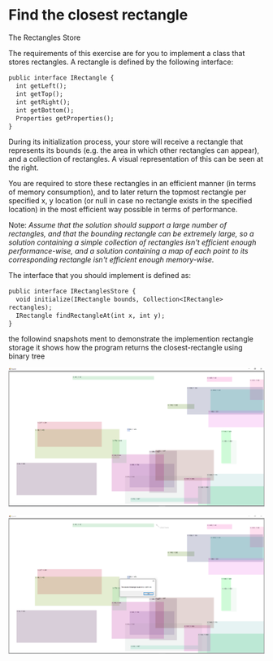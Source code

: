 # Find the closest rectangle

The Rectangles Store

The requirements of this exercise are for you to implement a class that stores rectangles. A rectangle is defined by the following interface:
```
public interface IRectangle {
  int getLeft();
  int getTop();
  int getRight();
  int getBottom();
  Properties getProperties();
}
```
During its initialization process, your store will receive a rectangle that represents its bounds (e.g. the area in which other rectangles can appear), and a collection of rectangles. A visual representation of this can be seen at the right.

You are required to store these rectangles in an efficient manner (in terms of memory consumption), and to later return the topmost rectangle per specified x, y location (or null in case no rectangle exists in the specified location) in the most efficient way possible in terms of performance.

Note: *Assume that the solution should support a large number of rectangles, and that the bounding rectangle can be extremely large, so a solution containing a simple collection of rectangles isn't efficient enough performance-wise, and a solution containing a map of each point to its corresponding rectangle isn't efficient enough memory-wise.*

The interface that you should implement is defined as:
```
public interface IRectanglesStore {
  void initialize(IRectangle bounds, Collection<IRectangle> rectangles);
  IRectangle findRectangleAt(int x, int y);
}
```

the followind snapshots ment to demonstrate the implemention rectangle storage it shows how the program returns the closest-rectangle using binary tree

![](./snap_1.png?raw=true)


![](./snap_2.png?raw=true)
